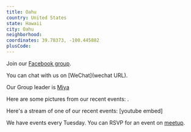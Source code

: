 ```yaml
---
title: Oahu
country: United States
state: Hawaii
city: Oahu
neighborhood: 
coordinates: 39.78373, -100.445882
plusCode:
---
```

Join our [Facebook group](https://www.facebook.com/groups/free.code.camp.oahu.hawaii).

You can chat with us on [WeChat](wechat URL).

Our Group leader is [Miya](freecodecamp.org/miya)

Here are some pictures from our recent events:
![]().

Here's a stream of one of our recent events:
[youtube embed]

We have events every Tuesday. You can RSVP for an event on [meetup](meetupurl).
